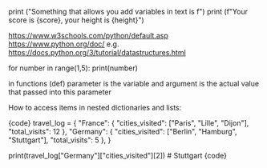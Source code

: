 print ("Something that allows you add variables in text is f")
print (f"Your score is {score}, your height is {height}")

https://www.w3schools.com/python/default.asp
https://www.python.org/doc/
e.g. https://docs.python.org/3/tutorial/datastructures.html

for number in range(1,5):
    print(number)

in functions (def) parameter is the variable and argument is the actual value that passed into this parameter

How to access items in nested dictionaries and lists:

{code}
travel_log = {
  "France": {
    "cities_visited": ["Paris", "Lille", "Dijon"],
    "total_visits": 12
   },
  "Germany": {
    "cities_visited": ["Berlin", "Hamburg", "Stuttgart"],
    "total_visits": 5
   },
}

print(travel_log["Germany"]["cities_visited"][2]) # Stuttgart
{code}